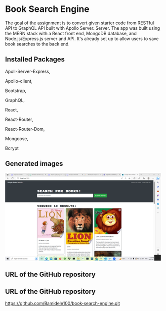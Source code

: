 # Book Search Engine

The goal of the assignment is to convert given starter code from RESTful API to GraphQL API built with Apollo Server. Server. The app was built using the MERN stack with a React front end, MongoDB database, and Node.js/Express.js server and API. It's already set up to allow users to save book searches to the back end.

## Installed Packages

Apoll-Server-Express,

Apollo-client,

Bootstrap,

GraphQL,

React,

React-Router,

React-Router-Dom,

Mongoose,

Bcrypt

## Generated images

![alt text](./Assets/images/Image1.png)

## URL of the GitHub repository

## URL of the GitHub repository

https://github.com/Bamidele100/book-search-engine.git
